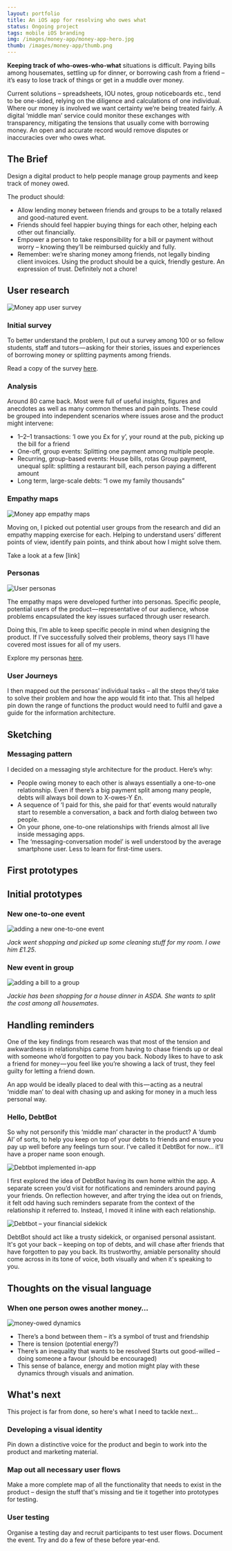 ```yaml
---
layout: portfolio
title: An iOS app for resolving who owes what
status: Ongoing project
tags: mobile iOS branding
img: /images/money-app/money-app-hero.jpg
thumb: /images/money-app/thumb.png
---
```


**Keeping track of who-owes-who-what** situations is difficult. Paying bills among housemates, settling up for dinner, or borrowing cash from a friend – it’s easy to lose track of things or get in a muddle over money.

Current solutions – spreadsheets, IOU notes, group noticeboards etc., tend to be one-sided, relying on the diligence and calculations of one individual. Where our money is involved we want certainty we’re being treated fairly. A digital ‘middle man’ service could monitor these exchanges with transparency, mitigating the tensions that usually come with borrowing money. An open and accurate record would remove disputes or inaccuracies over who owes what.

## The Brief
Design a digital product to help people manage group payments and keep track of money owed.

The product should:

- Allow lending money between friends and groups to be a totally relaxed and good-natured event.
- Friends should feel happier buying things for each other, helping each other out financially.
- Empower a person to take responsibility for a bill or payment without worry – knowing they’ll be reimbursed quickly and fully.
- Remember: we’re sharing money among friends, not legally binding client invoices. Using the product should be a quick, friendly gesture. An expression of trust. Definitely not a chore!


## User research

![Money app user survey](/images/money-app/user-research.jpg)

### Initial survey
To better understand the problem, I put out a survey among 100 or so fellow students, staff and tutors — asking for their stories, issues and experiences of borrowing money or splitting payments among friends.

Read a copy of the survey [here](https://www.dropbox.com/s/idsokfkels8f9tl/questionnaire%20single.pdf?dl=0).

### Analysis
Around 80 came back. Most were full of useful insights, figures and anecdotes as well as many common themes and pain points. These could be grouped into independent scenarios where issues arose and the product might intervene:
- 1–2–1 transactions: ‘I owe you £x for y’, your round at the pub, picking up the bill for a friend
- One-off, group events: Splitting one payment among multiple people.
- Recurring, group-based events: House bills, rotas Group payment, unequal split: splitting a restaurant bill, each person paying a different amount
- Long term, large-scale debts: “I owe my family thousands”

### Empathy maps

![Money app empathy maps](/images/money-app/empathy-map-web.png)

Moving on, I picked out potential user groups from the research and did an empathy mapping exercise for each. Helping to understand users’ different points of view, identify pain points, and think about how I might solve them.

Take a look at a few [link]

### Personas

![User personas](/images/money-app/personas.png)

The empathy maps were developed further into personas. Specific people, potential users of the product — representative of our audience, whose problems encapsulated the key issues surfaced through user research.

Doing this, I’m able to keep specific people in mind when designing the product. If I’ve successfully solved their problems, theory says I’ll have covered most issues for all of my users.

Explore my personas [here](https://www.dropbox.com/s/8olqlkxrmrtwztj/Personas.pdf?dl=0).

### User Journeys
I then mapped out the personas’ individual tasks – all the steps they’d take to solve their problem and how the app would fit into that. This all helped pin down the range of functions the product would need to fulfil and gave a guide for the information architecture.

## Sketching

### Messaging pattern
I decided on a messaging style architecture for the product. Here’s why:
- People owing money to each other is always essentially a one-to-one relationship. Even if there’s a big payment split among many people, debts will always boil down to X-owes-Y £n.
- A sequence of ‘I paid for this, she paid for that’ events would naturally start to resemble a conversation, a back and forth dialog between two people. 
- On your phone, one-to-one relationships with friends almost all live inside messaging apps. 
- The ‘messaging-conversation model’ is well understood by the average smartphone user. Less to learn for first-time users.


## First prototypes

## Initial prototypes

### New one-to-one event

![adding a new one-to-one event](/images/money-app/flow-new-event-phone.gif)

*Jack went shopping and picked up some cleaning stuff for my room. I owe him £1.25*.

### New event in group

![adding a bill to a group](/images/money-app/flow-new-group-event.gif)

*Jackie has been shopping for a house dinner in ASDA. She wants to split the cost among all housemates*.


## Handling reminders
One of the key findings from research was that most of the tension and awkwardness in relationships came from having to chase friends up or deal with someone who’d forgotten to pay you back. Nobody likes to have to ask a friend for money — you feel like you’re showing a lack of trust, they feel guilty for letting a friend down.

An app would be ideally placed to deal with this — acting as a neutral ‘middle man’ to deal with chasing up and asking for money in a much less personal way.

### Hello, DebtBot

So why not personify this ‘middle man’ character in the product? A ‘dumb AI’ of sorts, to help you keep on top of your debts to friends and ensure you pay up well before any feelings turn sour. I’ve called it DebtBot for now… it’ll have a proper name soon enough.

![Debtbot implemented in-app](/images/money-app/debtbot.png)

I first explored the idea of DebtBot having its own home within the app. A separate screen you’d visit for notifications and reminders around paying your friends. On reflection however, and after trying the idea out on friends, it felt odd having such reminders separate from the context of the relationship it referred to. Instead, I moved it inline with each relationship.

![Debtbot – your financial sidekick](/images/money-app/sidekicks.jpg)

DebtBot should act like a trusty sidekick, or organised personal assistant. It's got your back – keeping on top of debts, and will chase after friends that have forgotten to pay you back. Its trustworthy, amiable personality should come across in its tone of voice, both visually and when it's speaking to you.


## Thoughts on the visual language

### When one person owes another money…

![money-owed dynamics](/images/money-app/doodles-web.png)

- There’s a bond between them – it’s a symbol of trust and friendship
- There is tension (potential energy?)
- There’s an inequality that wants to be resolved Starts out good-willed – doing someone a favour (should be encouraged)
- This sense of balance, energy and motion might play with these dynamics through visuals and animation.



## What's next
This project is far from done, so here's what I need to tackle next…

### Developing a visual identity
Pin down a distinctive voice for the product and begin to work into the product and marketing material.

### Map out all necessary user flows
Make a more complete map of all the functionality that needs to exist in the product – design the stuff that's missing and tie it together into prototypes for testing.

### User testing
Organise a testing day and recruit participants to test user flows. Document the event. Try and do a few of these before year-end.